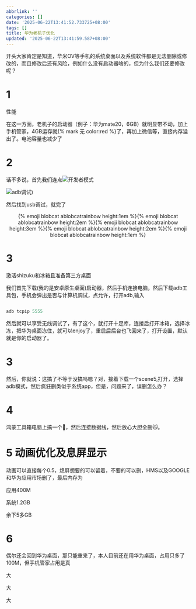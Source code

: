 ```yaml
---
abbrlink: ''
categories: []
date: '2025-06-22T13:41:52.733725+08:00'
tags: []
title: 华为老机子优化
updated: '2025-06-22T13:41:59.587+08:00'
---
```

开头大家肯定是知道，华米OV等手机的系统桌面以及系统软件都是无法删除或修改的，而且修改后还有风险，例如什么没有启动器啥的，但为什么我们还要修改呢？

# 1

性能

在这一方面，老机子的启动器（例子：华为mate20，6GB）就明显带不动，加上手机管家，4GB运存就{% mark 无 color:red %}了，再加上微信等，直接内存溢出了。电池容量也减少了

# 2

话不多说，首先我们连点![开发者模式](https://so1.360tres.com/t01b24b98d46068afab.png)

![adb调试](https://i-blog.csdnimg.cn/direct/b1cc15216f84423fb459e897c6562f45.png))

然后找到usb调试，就完了



<center>{% emoji blobcat ablobcatrainbow height:1em %}{% emoji blobcat ablobcatrainbow height:2em %}{% emoji blobcat ablobcatrainbow height:3em %}{% emoji blobcat ablobcatrainbow height:2em %}{% emoji blobcat ablobcatrainbow height:1em %}</center>


# 3

激活shizuku和冰箱且准备第三方桌面


我们首先下载(我的是安卓原生桌面)启动器，然后手机连接电脑，然后下载adb工具包，手机会弹出是否与计算机调试，点允许，打开adb,输入

```adb

```

```adb
adb tcpip 5555
```

然后就可以享受无线调试了，有了这个，就打开十足库，连接后打开冰箱，选择冰冻，把华为桌面冻住，就可以enjoy了，重启后后台也飞回来了，打开设置，默认就是你的启动器了。


# 3

然后，你就说：这搞了不等于没搞吗嗯？对，接着下载一个scene5,打开，选择adb模式，然后疯狂删类似于系统app，但是，问题来了，误删怎么办？

# 4

鸿蒙工具箱电脑上搞一个🔨，然后连接数据线，然后放心大胆全删🐱。


# 5 动画优化及息屏显示

动画可以直接每个0.5，熄屏想要的可以留着，不要的可以删，HMS以及GOOGLE和华为应用市场删了，最后内存为

应用400M

系统1.2GB

余下5多GB

# 6

偶尔还会回到华为桌面，那只能重来了，本人目前还在用华为桌面，占用只多了100M，但手机管家占用是真

大

大

大
